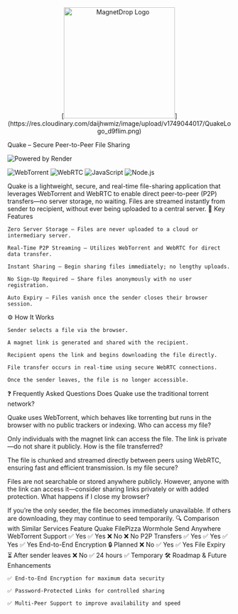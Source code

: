 <div align="center">
  [<img src="https://res.cloudinary.com/dgxxrnmkt/image/upload/v1741509088/MagnetDrop_Logo-removebg-preview_1_oleubc.png" alt="MagnetDrop Logo" width="250" height="250" />](https://res.cloudinary.com/daijhwmiz/image/upload/v1749044017/QuakeLogo_d9flim.png)
</div>

Quake – Secure Peer-to-Peer File Sharing


![Powered by Render](https://img.shields.io/badge/Powered%20by-Render-blue?style=for-the-badge)

![WebTorrent](https://img.shields.io/badge/WebTorrent-P2P-red?style=for-the-badge) ![WebRTC](https://img.shields.io/badge/WebRTC-RealTime-blue?style=for-the-badge) ![JavaScript](https://img.shields.io/badge/JavaScript-ES6-yellow?style=for-the-badge) ![Node.js](https://img.shields.io/badge/Node.js-Backend-green?style=for-the-badge)


Quake is a lightweight, secure, and real-time file-sharing application that leverages WebTorrent and WebRTC to enable direct peer-to-peer (P2P) transfers—no server storage, no waiting. Files are streamed instantly from sender to recipient, without ever being uploaded to a central server.
🚀 Key Features

    Zero Server Storage – Files are never uploaded to a cloud or intermediary server.

    Real-Time P2P Streaming – Utilizes WebTorrent and WebRTC for direct data transfer.

    Instant Sharing – Begin sharing files immediately; no lengthy uploads.

    No Sign-Up Required – Share files anonymously with no user registration.

    Auto Expiry – Files vanish once the sender closes their browser session.

⚙️ How It Works

    Sender selects a file via the browser.

    A magnet link is generated and shared with the recipient.

    Recipient opens the link and begins downloading the file directly.

    File transfer occurs in real-time using secure WebRTC connections.

    Once the sender leaves, the file is no longer accessible.

❓ Frequently Asked Questions
Does Quake use the traditional torrent network?

Quake uses WebTorrent, which behaves like torrenting but runs in the browser with no public trackers or indexing.
Who can access my file?

Only individuals with the magnet link can access the file. The link is private—do not share it publicly.
How is the file transferred?

The file is chunked and streamed directly between peers using WebRTC, ensuring fast and efficient transmission.
Is my file secure?

Files are not searchable or stored anywhere publicly. However, anyone with the link can access it—consider sharing links privately or with added protection.
What happens if I close my browser?

If you’re the only seeder, the file becomes immediately unavailable. If others are downloading, they may continue to seed temporarily.
🔍 Comparison with Similar Services
Feature	Quake	FilePizza	Wormhole	Send Anywhere
WebTorrent Support	✅ Yes	✅ Yes	❌ No	❌ No
P2P Transfers	✅ Yes	✅ Yes	✅ Yes	✅ Yes
End-to-End Encryption	🔒 Planned	❌ No	✅ Yes	✅ Yes
File Expiry	⏳ After sender leaves	❌ No	✅ 24 hours	✅ Temporary
🛠️ Roadmap & Future Enhancements

    ✅ End-to-End Encryption for maximum data security

    ✅ Password-Protected Links for controlled sharing

    ✅ Multi-Peer Support to improve availability and speed
